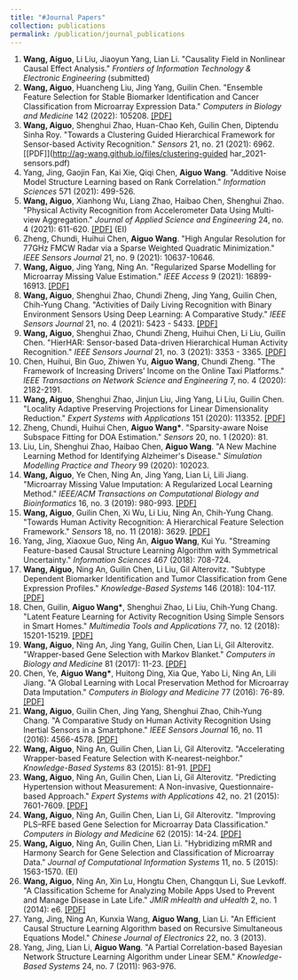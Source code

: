 ```yaml
---
title: "#Journal Papers"
collection: publications
permalink: /publication/journal_publications
---
```


1. <b>Wang, Aiguo</b>, Li Liu, Jiaoyun Yang, Lian Li. "Causality Field in Nonlinear Causal Effect Analysis." <i>Frontiers of Information Technology & Electronic Engineering</i> (submitted)
2. <b>Wang, Aiguo</b>, Huancheng Liu, Jing Yang, Guilin Chen. "Ensemble Feature Selection for Stable Biomarker Identification and Cancer Classification from Microarray Expression Data." <i>Computers in Biology and Medicine</i> 142 (2022): 105208. [[PDF]](http://ag-wang.github.io/files/ensemble_feature_selection_2022-cbm.pdf)
3. <b>Wang, Aiguo</b>, Shenghui Zhao, Huan-Chao Keh, Guilin Chen, Diptendu Sinha Roy. "Towards a Clustering Guided Hierarchical Framework for Sensor-based Activity Recognition." <i>Sensors</i> 21, no. 21 (2021): 6962. [[PDF]](http://ag-wang.github.io/files/clustering-guided har_2021-sensors.pdf)
4. Yang, Jing, Gaojin Fan, Kai Xie, Qiqi Chen, <b>Aiguo Wang</b>. "Additive Noise Model Structure Learning based on Rank Correlation." <i>Information Sciences</i> 571 (2021): 499-526. 
5. <b>Wang, Aiguo</b>, Xianhong Wu, Liang Zhao, Haibao Chen, Shenghui Zhao. "Physical Activity Recognition from Accelerometer Data Using Multi-view Aggregation." <i>Journal of Applied Science and Engineering</i> 24, no. 4 (2021): 611-620. [[PDF]](http://ag-wang.github.io/files/mv_har_2021-jase.pdf) (EI)
6. Zheng, Chundi, Huihui Chen, <b>Aiguo Wang</b>. "High Angular Resolution for 77GHz FMCW Radar via a Sparse Weighted Quadratic Minimization." <i>IEEE Sensors Journal</i> 21, no. 9 (2021): 10637-10646. 
7. <b>Wang, Aiguo</b>, Jing Yang, Ning An. "Regularized Sparse Modelling for Microarray Missing Value Estimation." <i>IEEE Access</i> 9 (2021): 16899-16913. [[PDF]](http://ag-wang.github.io/files/regularized_sparse_imputation_2021-ieeeaccess.pdf) 
8. <b>Wang, Aiguo</b>, Shenghui Zhao, Chundi Zheng, Jing Yang, Guilin Chen, Chih-Yung Chang. "Activities of Daily Living Recognition with Binary Environment Sensors Using Deep Learning: A Comparative Study." <i>IEEE Sensors Journal</i> 21, no. 4 (2021): 5423 - 5433. [[PDF]](http://ag-wang.github.io/files/adl_dl_2021-ieeesensors.pdf) 
9. <b>Wang, Aiguo</b>, Shenghui Zhao, Chundi Zheng, Huihui Chen, Li Liu, Guilin Chen. "HierHAR: Sensor-based Data-driven Hierarchical Human Activity Recognition." <i>IEEE Sensors Journal</i> 21, no. 3 (2021): 3353 - 3365. [[PDF]](http://ag-wang.github.io/files/hierhar_2021-ieeesensors.pdf) 
10. Chen, Huihui, Bin Guo, Zhiwen Yu, <b>Aiguo Wang</b>, Chundi Zheng. "The Framework of Increasing Drivers’ Income on the Online Taxi Platforms." <i>IEEE Transactions on Network Science and Engineering</i> 7, no. 4 (2020): 2182-2191. 
11. <b>Wang, Aiguo</b>, Shenghui Zhao, Jinjun Liu, Jing Yang, Li Liu, Guilin Chen. "Locality Adaptive Preserving Projections for Linear Dimensionality Reduction." <i>Expert Systems with Applications</i> 151 (2020): 113352. [[PDF]](http://ag-wang.github.io/files/lapp_dr_2020-eswa.pdf) 
12. Zheng, Chundi, Huihui Chen, <b>Aiguo Wang*</b>. "Sparsity-aware Noise Subspace Fitting for DOA Estimation." <i>Sensors</i> 20, no. 1 (2020): 81. 
13. Liu, Lin, Shenghui Zhao, Haibao Chen, <b>Aiguo Wang</b>. "A New Machine Learning Method for Identifying Alzheimer's Disease." <i>Simulation Modelling Practice and Theory</i>  99 (2020): 102023. 
14. <b>Wang, Aiguo</b>, Ye Chen, Ning An, Jing Yang, Lian Li, Lili Jiang. "Microarray Missing Value Imputation: A Regularized Local Learning Method." <i>IEEE/ACM Transactions on Computational Biology and Bioinformatics</i> 16, no. 3 (2019): 980-993. [[PDF]](http://ag-wang.github.io/files/rlls_2019-tcbb.pdf) 
15. <b>Wang, Aiguo</b>, Guilin Chen, Xi Wu, Li Liu, Ning An, Chih-Yung Chang. "Towards Human Activity Recognition: A Hierarchical Feature Selection Framework." <i>Sensors</i> 18, no. 11 (2018): 3629. [[PDF]](http://ag-wang.github.io/files/hierarchical_har_2018-sensors.pdf) 
16. Yang, Jing, Xiaoxue Guo, Ning An, <b>Aiguo Wang</b>, Kui Yu. "Streaming Feature-based Causal Structure Learning Algorithm with Symmetrical Uncertainty." <i>Information Sciences</i> 467 (2018): 708-724. 
17. <b>Wang, Aiguo</b>, Ning An, Guilin Chen, Li Liu, Gil Alterovitz. "Subtype Dependent Biomarker Identification and Tumor Classification from Gene Expression Profiles." <i>Knowledge-Based Systems</i> 146 (2018): 104-117. [[PDF]](http://ag-wang.github.io/files/subtype_dependent_classification_2018-kbs.pdf) 
18. Chen, Guilin, <b>Aiguo Wang*</b>, Shenghui Zhao, Li Liu, Chih-Yung Chang. "Latent Feature Learning for Activity Recognition Using Simple Sensors in Smart Homes." <i>Multimedia Tools and Applications</i> 77, no. 12 (2018): 15201-15219. [[PDF]](http://ag-wang.github.io/files/feature_learning_smart_home_mtap-2018.pdf) 
19. <b>Wang, Aiguo</b>, Ning An, Jing Yang, Guilin Chen, Lian Li, Gil Alterovitz. "Wrapper-based Gene Selection with Markov Blanket." <i>Computers in Biology and Medicine</i> 81 (2017): 11-23. [[PDF]](http://ag-wang.github.io/files/wrapper_MB_2017-cbm.pdf) 
20. Chen, Ye, <b>Aiguo Wang*</b>, Huitong Ding, Xia Que, Yabo Li, Ning An, Lili Jiang. "A Global Learning with Local Preservation Method for Microarray Data Imputation." <i>Computers in Biology and Medicine</i> 77 (2016): 76-89. [[PDF]](http://ag-wang.github.io/files/gl2p_2017-cbm.pdf) 
21. <b>Wang, Aiguo</b>, Guilin Chen, Jing Yang, Shenghui Zhao, Chih-Yung Chang. "A Comparative Study on Human Activity Recognition Using Inertial Sensors in a Smartphone." <i>IEEE Sensors Journal</i> 16, no. 11 (2016): 4566-4578. [[PDF]](http://ag-wang.github.io/files/har_using_inertial_sensors_2016-sensors.pdf) 
22. <b>Wang, Aiguo</b>, Ning An, Guilin Chen, Lian Li, Gil Alterovitz. "Accelerating Wrapper-based Feature Selection with K-nearest-neighbor." <i>Knowledge-Based Systems</i> 83 (2015): 81-91. [[PDF]](http://ag-wang.github.io/files/accelerating_knn_2015-kbs.pdf) 
23. <b>Wang, Aiguo</b>, Ning An, Guilin Chen, Lian Li, Gil Alterovitz. "Predicting Hypertension without Measurement: A Non-invasive, Questionnaire-based Approach." <i>Expert Systems with Applications</i> 42, no. 21 (2015): 7601-7609. [[PDF]](http://ag-wang.github.io/files/predict_hypertension_2015-eswa.pdf) 
24. <b>Wang, Aiguo</b>, Ning An, Guilin Chen, Lian Li, Gil Alterovitz. "Improving PLS–RFE based Gene Selection for Microarray Data Classification." <i>Computers in Biology and Medicine</i> 62 (2015): 14-24. [[PDF]](http://ag-wang.github.io/files/improving_plsref_2015-cbm.pdf) 
25. <b>Wang, Aiguo</b>, Ning An, Guilin Chen, Lian Li. "Hybridizing mRMR and Harmony Search for Gene Selection and Classification of Microarray Data." <i>Journal of Computational Information Systems</i> 11, no. 5 (2015): 1563-1570. (EI)
26. <b>Wang, Aiguo</b>, Ning An, Xin Lu, Hongtu Chen, Changqun Li, Sue Levkoff. "A Classification Scheme for Analyzing Mobile Apps Used to Prevent and Manage Disease in Late Life." <i>JMIR mHealth and uHealth</i> 2, no. 1 (2014): e6. [[PDF]](http://ag-wang.github.io/files/classification_mobileapps_2014-jmir.pdf) 
27. Yang, Jing, Ning An, Kunxia Wang, <b>Aiguo Wang</b>, Lian Li. "An Efficient Causal Structure Learning Algorithm based on Recursive Simultaneous Equations Model." <i>Chinese Journal of Electronics</i> 22, no. 3 (2013). 
28. Yang, Jing, Lian Li, <b>Aiguo Wang</b>. "A Partial Correlation-based Bayesian Network Structure Learning Algorithm under Linear SEM." <i>Knowledge-Based Systems</i> 24, no. 7 (2011): 963-976. 
